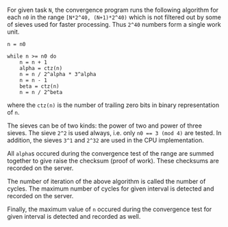 For given task `N`, the convergence program runs the following algorithm
for each `n0` in the range `[N*2^40, (N+1)*2^40)` which is not filtered out
by some of sieves used for faster processing. Thus `2^40` numbers form
a single work unit.

```
n = n0

while n >= n0 do
	n = n + 1
	alpha = ctz(n)
	n = n / 2^alpha * 3^alpha
	n = n - 1
	beta = ctz(n)
	n = n / 2^beta
```

where the `ctz(n)` is the number of trailing zero bits in binary
representation of `n`.

The sieves can be of two kinds: the power of two and power of three sieves.
The sieve `2^2` is used always, i.e. only `n0 == 3 (mod 4)` are tested.
In addition, the sieves `3^1` and `2^32` are used in the CPU implementation.

All `alpha`s occured during the convergence test of the range are summed
together to give raise the checksum (proof of work). These checksums are
recorded on the server.

The number of iteration of the above algorithm is called the number of
cycles. The maximum number of cycles for given interval is detected and
recorded on the server.

Finally, the maximum value of `n` occured during the convergence test for
given interval is detected and recorded as well.

